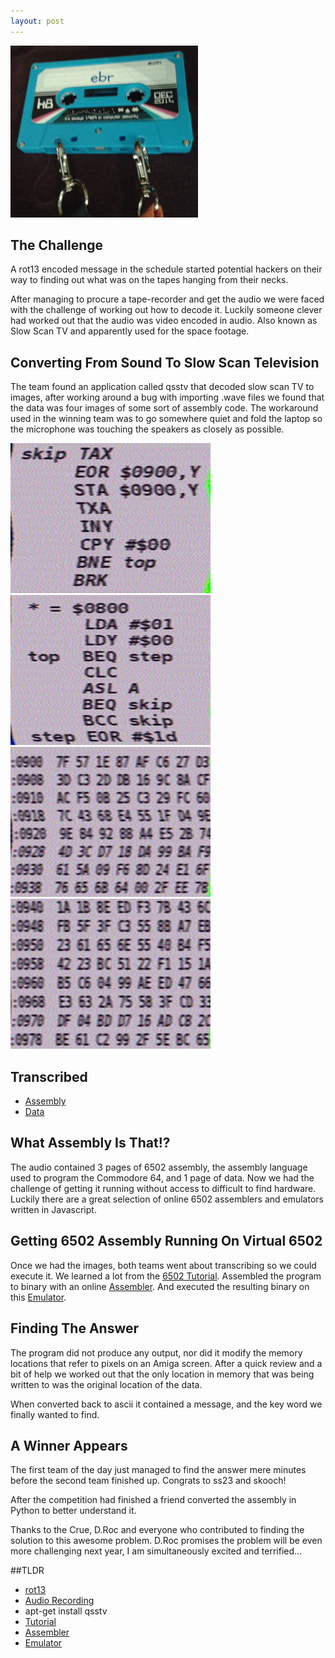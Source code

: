 ```yaml
---
layout: post
---
```


![kiwicon cassette](/images/cassette.jpg)

## The Challenge
A rot13 encoded message in the schedule started potential hackers on their way to finding out what was on the tapes hanging from their necks.

After managing to procure a tape-recorder and get the audio we were faced with the challenge of working out how to decode it. Luckily someone clever had worked out that the audio was video encoded in audio. Also known as Slow Scan TV and apparently used for the space footage.

## Converting From Sound To Slow Scan Television
The team found an application called qsstv that decoded slow scan TV to images, after working around a bug with importing .wave files we found that the data was four images of some sort of assembly code. The workaround used in the winning team was to go somewhere quiet and fold the laptop so the microphone was touching the speakers as closely as possible.

![6502 assembly code page 1](/images/6502code1.png)
![6502 assembly code page 2](/images/6502code2.png)
![6502 data page 1](/images/6502data1.png)
![6502 data page 2](/images/6502data2.png)


## Transcribed
* [Assembly](/uploads/kc.asm)
* [Data](/uploads/data)

## What Assembly Is That!?
The audio contained 3 pages of 6502 assembly, the assembly language used to program the Commodore 64, and 1 page of data. Now we had the challenge of getting it running without access to difficult to find hardware. Luckily there are a great selection of online 6502 assemblers and emulators written in Javascript.

## Getting 6502 Assembly Running On Virtual 6502
Once we had the images, both teams went about transcribing so we could execute it.
We learned a lot from the [6502 Tutorial](https://skilldrick.github.io/easy6502/).
Assembled the program to binary with an online [Assembler](http://e-tradition.net/bytes/6502/assembler.html).
And executed the resulting binary on this [Emulator](http://e-tradition.net/bytes/6502/).

## Finding The Answer
The program did not produce any output, nor did it modify the memory locations that refer to pixels on an Amiga screen. After a quick review and a bit of help we worked out that the only location in memory that was being written to was the original location of the data.

When converted back to ascii it contained a message, and the key word we finally wanted to find.

## A Winner Appears
The first team of the day just managed to find the answer mere minutes before the second team finished up. 
Congrats to ss23 and skooch!

After the competition had finished a friend converted the assembly in Python to better understand it.

Thanks to the Crue, D.Roc and everyone who contributed to finding the solution to this awesome problem.
D.Roc promises the problem will be even more challenging next year, I am simultaneously excited and terrified...

##TLDR
* [rot13](http://rot13.com)
* [Audio Recording](/uploads/cassette.wav)
* apt-get install qsstv
* [Tutorial](https://skilldrick.github.io/easy6502/)
* [Assembler](http://e-tradition.net/bytes/6502/assembler.html)
* [Emulator](http://e-tradition.net/bytes/6502/)

